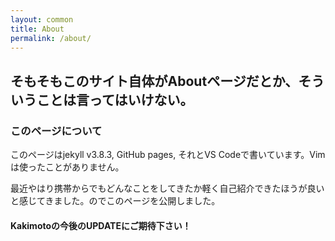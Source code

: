 ```yaml
---
layout: common
title: About
permalink: /about/
---
```


## そもそもこのサイト自体がAboutページだとか、そういうことは言ってはいけない。

### このページについて
このページはjekyll v3.8.3, GitHub pages, それとVS Codeで書いています。Vimは使ったことがありません。 

最近やはり携帯からでもどんなことをしてきたか軽く自己紹介できたほうが良いと感じてきました。のでこのページを公開しました。 

#### Kakimotoの今後のUPDATEにご期待下さい！





